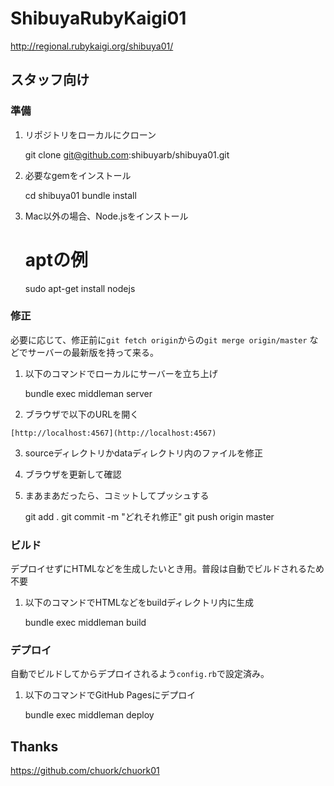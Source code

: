 # ShibuyaRubyKaigi01

http://regional.rubykaigi.org/shibuya01/

## スタッフ向け

### 準備

  1. リポジトリをローカルにクローン

        git clone git@github.com:shibuyarb/shibuya01.git

  2. 必要なgemをインストール

        cd shibuya01
        bundle install

  3. Mac以外の場合、Node.jsをインストール

        # aptの例
        sudo apt-get install nodejs

### 修正

必要に応じて、修正前に`git fetch origin`からの`git merge origin/master`
などでサーバーの最新版を持って来る。

  1. 以下のコマンドでローカルにサーバーを立ち上げ

        bundle exec middleman server

  2. ブラウザで以下のURLを開く

    [http://localhost:4567](http://localhost:4567)

  3. sourceディレクトリかdataディレクトリ内のファイルを修正

  4. ブラウザを更新して確認

  5. まあまあだったら、コミットしてプッシュする

        git add .
        git commit -m "どれそれ修正"
        git push origin master

### ビルド

デプロイせずにHTMLなどを生成したいとき用。普段は自動でビルドされるため不要

  1. 以下のコマンドでHTMLなどをbuildディレクトリ内に生成

        bundle exec middleman build

### デプロイ

自動でビルドしてからデプロイされるよう`config.rb`で設定済み。

  1. 以下のコマンドでGitHub Pagesにデプロイ

        bundle exec middleman deploy

## Thanks

https://github.com/chuork/chuork01

